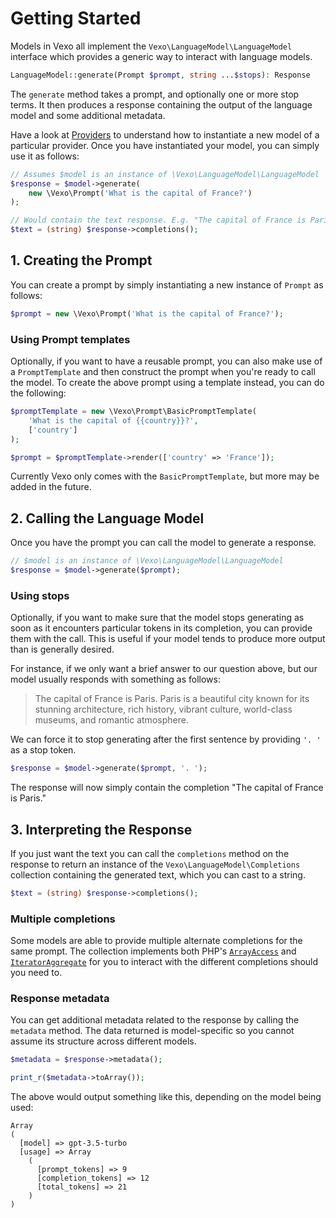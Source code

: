 # Getting Started

Models in Vexo all implement the `Vexo\LanguageModel\LanguageModel` interface which provides a generic way to interact with language models.

```php
LanguageModel::generate(Prompt $prompt, string ...$stops): Response
```

The `generate` method takes a prompt, and optionally one or more stop terms. It then produces a response containing the output of the language model and some additional metadata.

Have a look at [Providers](providers/) to understand how to instantiate a new model of a particular provider. Once you have instantiated your model, you can simply use it as follows:

```php
// Assumes $model is an instance of \Vexo\LanguageModel\LanguageModel
$response = $model->generate(
    new \Vexo\Prompt('What is the capital of France?')
);

// Would contain the text response. E.g. "The capital of France is Paris."
$text = (string) $response->completions();
```

## 1. Creating the Prompt

You can create a prompt by simply instantiating a new instance of `Prompt` as follows:

```php
$prompt = new \Vexo\Prompt('What is the capital of France?');
```

### Using Prompt templates

Optionally, if you want to have a reusable prompt, you can also make use of a `PromptTemplate` and then construct the prompt when you're ready to call the model. To create the above prompt using a template instead, you can do the following:

```php
$promptTemplate = new \Vexo\Prompt\BasicPromptTemplate(
    'What is the capital of {{country}}?',
    ['country']
);

$prompt = $promptTemplate->render(['country' => 'France']);
```

Currently Vexo only comes with the `BasicPromptTemplate`, but more may be added in the future.

## 2. Calling the Language Model

Once you have the prompt you can call the model to generate a response.

```php
// $model is an instance of \Vexo\LanguageModel\LanguageModel
$response = $model->generate($prompt);
```

### Using stops

Optionally, if you want to make sure that the model stops generating as soon as it encounters particular tokens in its completion, you can provide them with the call. This is useful if your model tends to produce more output than is generally desired.

For instance, if we only want a brief answer to our question above, but our model usually responds with something as follows:

> The capital of France is Paris. Paris is a beautiful city known for its stunning architecture, rich history, vibrant culture, world-class museums, and romantic atmosphere.

We can force it to stop generating after the first sentence by providing `'. '` as a stop token.

```php
$response = $model->generate($prompt, '. ');
```

The response will now simply contain the completion "The capital of France is Paris."

## 3. Interpreting the Response

If you just want the text you can call the `completions` method on the response to return an instance of the `Vexo\LanguageModel\Completions` collection containing the generated text, which you can cast to a string.

```php
$text = (string) $response->completions();
```

### Multiple completions

Some models are able to provide multiple alternate completions for the same prompt. The collection implements both PHP's [`ArrayAccess`](https://www.php.net/manual/en/class.arrayaccess.php) and [`IteratorAggregate`](https://www.php.net/manual/en/class.iteratoraggregate) for you to interact with the different completions should you need to.

### Response metadata

You can get additional metadata related to the response by calling the `metadata` method. The data returned is model-specific so you cannot assume its structure across different models.

```php
$metadata = $response->metadata();

print_r($metadata->toArray());
```

The above would output something like this, depending on the model being used:

```
Array
(
  [model] => gpt-3.5-turbo
  [usage] => Array
    (
      [prompt_tokens] => 9
      [completion_tokens] => 12
      [total_tokens] => 21
    )
)
```
